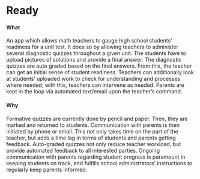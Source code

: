 # Ready

#### What
An app which allows math teachers to gauge high school students’ readiness for a unit test. It does so by allowing teachers to administer several diagnostic quizzes throughout a given unit. The students have to upload pictures of solutions and provide a final answer. The diagnostic quizzes are auto graded based on the final answers. From this, the teacher can get an initial sense of student readiness. Teachers can additionally look at students’ uploaded work to check for understanding and processes where needed; with this, teachers can intervene as needed. Parents are kept in the loop via automated text/email upon the teacher’s command. 

#### Why
Formative quizzes are currently done by pencil and paper. Then, they are marked and returned to students. Communication with parents is then initiated by phone or email. This not only takes time on the part of the teacher, but adds a time lag in terms of students and parents getting feedback. Auto-graded quizzes not only reduce teacher workload, but provide automated feedback to all interested parties. Ongoing communication with parents regarding student progress is paramount in keeping students on track, and fulfills school administrators’ instructions to regularly keep parents informed. 
